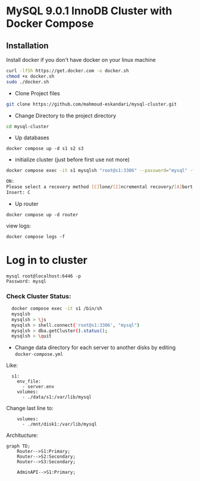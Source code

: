 # MySQL 9.0.1 InnoDB Cluster with Docker Compose

## Installation

Install docker if you don't have docker on your linux machine

``` bash
curl -lfSh https://get.docker.com -o docker.sh
chmod +x docker.sh
sudo ./docker.sh
```

* Clone Project files
``` bash
git clone https://github.com/mahmoud-eskandari/mysql-cluster.git
```

* Change Directory to the project directory
``` bash
cd mysql-cluster
```
* Up databases
```
docker compose up -d s1 s2 s3
```

* initialize cluster (just before first use not more)
``` bash
docker compose exec -it s1 mysqlsh "root@s1:3306" --password="mysql" -f "/var/initialize.js" 

ON:
Please select a recovery method [C]lone/[I]ncremental recovery/[A]bort (default Clone):
Insert: C

```
* Up router
```
docker compose up -d router
```

view logs:
```
docker compose logs -f
```

# Log in to cluster
```
mysql root@localhost:6446 -p
Password: mysql
```

### Check Cluster Status:

``` bash
  docker compose exec -it s1 /bin/sh
  mysqlsh
  mysqlsh > \js
  mysqlsh > shell.connect('root@s1:3306', "mysql")
  mysqlsh > dba.getCluster().status();
  mysqlsh > \quit
```

* Change data directory for each server to another disks by editing `docker-compose.yml`

Like:
```
  s1:
    env_file:
      - server.env
    volumes:
      - ./data/s1:/var/lib/mysql
```
Change last line to:
```
    volumes:
      - ./mnt/disk1:/var/lib/mysql
```

Architucture:
```mermaid
graph TD;
    Router-->S1:Primary;
    Router-->S2:Secondary;
    Router-->S3:Secondary;

    AdminAPI-->S1:Primary;
```